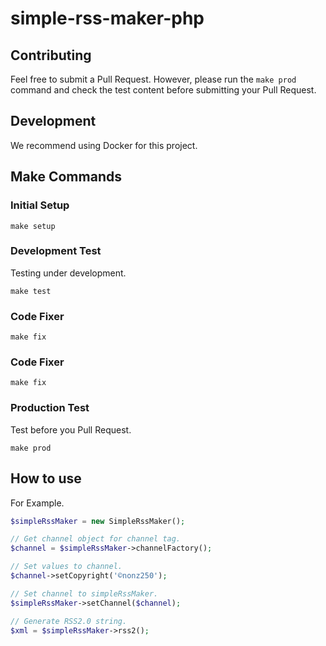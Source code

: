 # simple-rss-maker-php

## Contributing

Feel free to submit a Pull Request. However, please run the `make prod` command and check the test content before submitting your Pull Request.

## Development

We recommend using Docker for this project.

## Make Commands

### Initial Setup

```shell script
make setup
```

### Development Test

Testing under development.

```shell script
make test
```

### Code Fixer

```shell script
make fix
```

### Code Fixer

```shell script
make fix
```

### Production Test

Test before you Pull Request.

```shell script
make prod
```

## How to use

For Example.

```php
$simpleRssMaker = new SimpleRssMaker();

// Get channel object for channel tag.
$channel = $simpleRssMaker->channelFactory();

// Set values to channel.
$channel->setCopyright('©nonz250');

// Set channel to simpleRssMaker.
$simpleRssMaker->setChannel($channel);

// Generate RSS2.0 string.
$xml = $simpleRssMaker->rss2();
```

